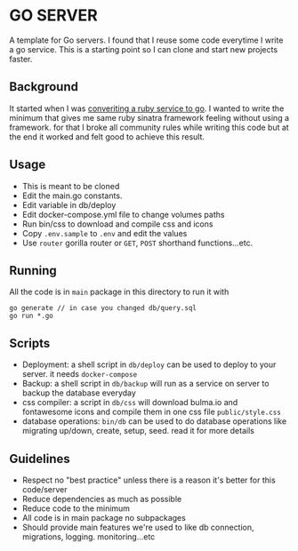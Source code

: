 GO SERVER
=========

A template for Go servers. I found that I reuse some code everytime I write a go service. This is a starting point so I can clone and start new projects faster.

## Background

It started when I was [converiting a ruby service to go](https://www.emadelsaid.com/converting-Ruby-sinatra-project-to-Go/). I wanted to write the minimum that gives me same ruby sinatra framework feeling without using a framework. for that I broke all community rules while writing this code but at the end it worked and felt good to achieve this result.

## Usage

- This is meant to be cloned
- Edit the main.go constants.
- Edit variable in db/deploy
- Edit docker-compose.yml file to change volumes paths
- Run bin/css to download and compile css and icons
- Copy `.env.sample` to `.env` and edit the values
- Use `router` gorilla router or `GET`, `POST` shorthand functions...etc.

## Running

All the code is in `main` package in this directory to run it with

```
go generate // in case you changed db/query.sql
go run *.go
```

## Scripts

- Deployment: a shell script in `db/deploy` can be used to deploy to your server. it needs `docker-compose`
- Backup: a shell script in `db/backup` will run as a service on server to backup the database everyday
- css compiler: a script in `db/css` will download bulma.io and fontawesome icons and compile them in one css file `public/style.css`
- database operations: `bin/db` can be used to do database operations like migrating up/down, create, setup, seed. read it for more details

## Guidelines

- Respect no "best practice" unless there is a reason it's better for this code/server
- Reduce dependencies as much as possible
- Reduce code to the minimum
- All code is in main package no subpackages
- Should provide main features we're used to like db connection, migrations, logging. monitoring...etc
